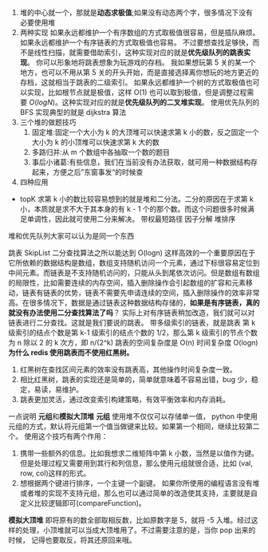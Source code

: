 1. 堆的中心就一个，那就是**动态求极值**;如果没有动态两个字，很多情况下没有必要使用堆
2. 两种实现
   如果永远都维护一个有序数组的方式取极值很容易，但是插队麻烦。
   如果永远都维护一个有序链表的方式取极值也容易。 不过要想查找足够快，而不是线性扫描，就需要借助索引，这种实现对应的就是**优先级队列的跳表实现**。
   你可以形象地将跳表想象为玩游戏的存档。
   我如果想玩第 5 关的某一个地方，也可以不用从第 5 关的开头开始，而是直接选择离你想玩的地方更近的存档，这就相当于跳表的二级索引。
   如果永远都维护一个树的方式取极值也可以实现，比如根节点就是极值，这样 O(1) 也可以取到极值，但是调整过程需要 $O(logN)$。这种实现对应的就是**优先级队列的二叉堆实现**。
   使用优先队列的 BFS 实现典型的就是 dijkstra 算法
3. 三个堆的做题技巧
   1. 固定堆:固定一个大小为 k 的大顶堆可以快速求第 k 小的数，反之固定一个大小为 k 的小顶堆可以快速求第 k 大的数
   2. 多路归并:从 m 个数组中各抽取一个数的题目
   3. 事后小诸葛:有些信息，我们在当前没有办法获取，就可用一种数据结构存起来，方便之后”东窗事发“的时候查
4. 四种应用

- topK
  求第 k 小的数比较容易想到的就是堆和二分法。二分的原因在于求第 k 小，本质就是求不大于其本身的有 k - 1 个的那个数。而这个问题很多时候满足单调性，因此就可使用二分来解决。
  带权最短路径
  因子分解
  堆排序

堆和优先队列大家可以认为是同一个东西

跳表 SkipList
二分查找算法之所以能达到 O(logn) 这样高效的一个重要原因在于它所依赖的数据结构是数组，数组支持随机访问一个元素，通过下标很容易定位到中间元素。而链表是不支持随机访问的，只能从头到尾依次访问。但是数组有数组的局限性，比如需要连续的内存空间，插入删除操作会引起数组的扩容和元素移动，链表有链表的优势，链表不需要先申请连续的空间，插入删除操作的效率非常高。在很多情况下，数据是通过链表这种数据结构存储的，**如果是有序链表，真的就没有办法使用二分查找算法了吗**？
实际上对有序链表稍加改造，我们就可以对链表进行二分查找。这就是我们要说的跳表。
带多级索引的链表，就是跳表
第 k 级索引的结点个数是第 k-1 级索引的结点个数的 1/2，那么第 k 级索引的节点个数为 n 除以 2 的 k 次方，即 n/(2^k)
跳表的空间复杂度是 O(n) 时间复杂度 O(logn)
**为什么 redis 使用跳表而不使用红黑树。**

1. 红黑树在查找区间元素的效率没有跳表高，其他操作时间复杂度一致。
2. 相比红黑树，跳表的实现还是简单的，简单就意味着不容易出错，bug 少，稳定，易读，易维护。
3. 跳表更加灵活，通过改变索引构建策略，有效平衡效率和内存消耗。

一点说明
**元组**和**模拟大顶堆**
**元组**
使用堆不仅仅可以存储单一值，
python 中使用元组的方式，默认将元组第一个值当做键来比较。如果第一个相同，继续比较第二个。
使用这个技巧有两个作用：

1. 携带一些额外的信息。比如我想求二维矩阵中第 k 小数，当然是以值作为键。但是处理过程又需要用到其行和列信息，那么使用元组就很合适，比如 (val, row, col)这样的形式。
2. 想根据两个键进行排序，一个主键一个副键。
   如果你所使用的编程语言没有堆或者堆的实现不支持元组，那么也可以通过简单的改造使其支持，主要就是自定义比较逻辑即可(compareFunction)。

**模拟大顶堆**
即将原有的数全部取相反数，比如原数字是 5，就将 -5 入堆。经过这样的处理，小顶堆就可以当成大顶堆用了。不过需要注意的是，当你 pop 出来的时候， 记得也要取反，将其还原回来哦。
